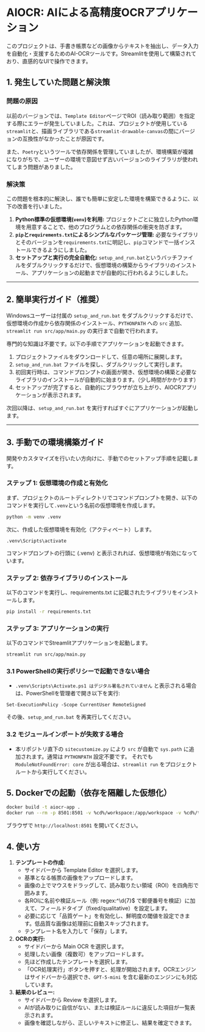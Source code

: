 # AIOCR: AIによる高精度OCRアプリケーション

このプロジェクトは、手書き帳票などの画像からテキストを抽出し、データ入力を自動化・支援するためのAI-OCRツールです。Streamlitを使用して構築されており、直感的なUIで操作できます。

## 1. 発生していた問題と解決策

### 問題の原因

以前のバージョンでは、`Template Editor`ページでROI（読み取り範囲）を指定する際にエラーが発生していました。これは、プロジェクトが使用している`streamlit`と、描画ライブラリである`streamlit-drawable-canvas`の間にバージョンの互換性がなかったことが原因です。

また、`Poetry`というツールで依存関係を管理していましたが、環境構築が複雑になりがちで、ユーザーの環境で意図せず古いバージョンのライブラリが使われてしまう問題がありました。

### 解決策

この問題を根本的に解決し、誰でも簡単に安定した環境を構築できるように、以下の改善を行いました。

1.  **Python標準の仮想環境(`venv`)を利用:** プロジェクトごとに独立したPython環境を用意することで、他のプログラムとの依存関係の衝突を防ぎます。
2.  **`pip`と`requirements.txt`によるシンプルなパッケージ管理:** 必要なライブラリとそのバージョンを`requirements.txt`に明記し、`pip`コマンドで一括インストールできるようにしました。
3.  **セットアップと実行の完全自動化:** `setup_and_run.bat`というバッチファイルをダブルクリックするだけで、仮想環境の構築からライブラリのインストール、アプリケーションの起動までが自動的に行われるようにしました。

---

## 2. 簡単実行ガイド（推奨）

Windowsユーザーは付属の `setup_and_run.bat` をダブルクリックするだけで、仮想環境の作成から依存関係のインストール、`PYTHONPATH` への `src` 追加、`streamlit run src/app/main.py` の実行まで自動で行われます。

専門的な知識は不要です。以下の手順でアプリケーションを起動できます。

1.  プロジェクトファイルをダウンロードして、任意の場所に展開します。
2.  `setup_and_run.bat` ファイルを探し、ダブルクリックして実行します。
3.  初回実行時は、コマンドプロンプトの画面が開き、仮想環境の構築と必要なライブラリのインストールが自動的に始まります。（少し時間がかかります）
4.  セットアップが完了すると、自動的にブラウザが立ち上がり、AIOCRアプリケーションが表示されます。

次回以降は、`setup_and_run.bat` を実行すればすぐにアプリケーションが起動します。

---

## 3. 手動での環境構築ガイド

開発やカスタマイズを行いたい方向けに、手動でのセットアップ手順を記載します。

### ステップ 1: 仮想環境の作成と有効化

まず、プロジェクトのルートディレクトリでコマンドプロンプトを開き、以下のコマンドを実行して`.venv`という名前の仮想環境を作成します。

```bash
python -m venv .venv
```

次に、作成した仮想環境を有効化（アクティベート）します。

```
.venv\Scripts\activate
```

コマンドプロンプトの行頭に (.venv) と表示されれば、仮想環境が有効になっています。

### ステップ 2: 依存ライブラリのインストール

以下のコマンドを実行し、requirements.txt に記載されたライブラリをインストールします。

```bash
pip install -r requirements.txt
```

### ステップ 3: アプリケーションの実行

以下のコマンドでStreamlitアプリケーションを起動します。

```bash
streamlit run src/app/main.py
```

### 3.1 PowerShellの実行ポリシーで起動できない場合
- `.venv\Scripts\Activate.ps1 はデジタル署名されていません` と表示される場合は、PowerShellを管理者で開き以下を実行:
```
Set-ExecutionPolicy -Scope CurrentUser RemoteSigned
```
その後、`setup_and_run.bat` を再実行してください。

### 3.2 モジュールインポートが失敗する場合
- 本リポジトリ直下の `sitecustomize.py` により `src` が自動で `sys.path` に追加されます。通常は `PYTHONPATH` 設定不要です。
  それでも `ModuleNotFoundError: core` が出る場合は、`streamlit run` をプロジェクトルートから実行してください。

## 5. Dockerでの起動（依存を隔離した仮想化）
```bash
docker build -t aiocr-app .
docker run --rm -p 8501:8501 -v %cd%/workspace:/app/workspace -v %cd%/templates:/app/templates aiocr-app
```
ブラウザで `http://localhost:8501` を開いてください。

## 4. 使い方

1. **テンプレートの作成:**
   * サイドバーから Template Editor を選択します。
   * 基準となる帳票の画像をアップロードします。
   * 画像の上でマウスをドラッグして、読み取りたい領域（ROI）を四角形で囲みます。
   * 各ROIに名前や検証ルール（例: regex:^\d{7}$ で郵便番号を検証）に加えて、フィールドタイプ（fixed/qualitative）を設定します。
   * 必要に応じて「品質ゲート」を有効化し、鮮明度の閾値を設定できます。低品質な画像は処理前に自動スキップされます。
   * テンプレート名を入力して「保存」します。
2. **OCRの実行:**
   * サイドバーから Main OCR を選択します。
   * 処理したい画像（複数可）をアップロードします。
   * 先ほど作成したテンプレートを選択します。
   * 「OCR処理実行」ボタンを押すと、処理が開始されます。OCRエンジンはサイドバーから選択でき、`GPT-5-mini` を含む最新のエンジンにも対応しています。
3. **結果のレビュー:**
   * サイドバーから Review を選択します。
   * AIが読み取りに自信がない、または検証ルールに違反した項目が一覧表示されます。
   * 画像を確認しながら、正しいテキストに修正し、結果を確定できます。

